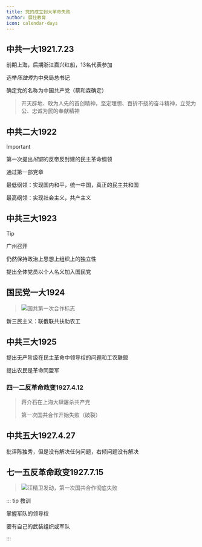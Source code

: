 ```yaml
---
title: 党的成立到大革命失败
author: 展仕教育
icon: calendar-days
---
```


## 中共一大<span alt="orange">1921.7.23</span>

前期上海，后期浙江嘉兴红船，13名代表参加

选举*陈独秀*为中央局总书记

确定党的名称为中国共产党（蔡和森确定）

> 开天辟地、敢为人先的首创精神，坚定理想、百折不挠的奋斗精神，立党为公、忠诚为民的奉献精神

## 中共二大<span alt="blue">1922</span>

> [!important]
>
> 第一次提出*彻底*的反帝反封建的民主革命纲领
>
> 通过第一部党章

最低纲领：实现国内和平，统一中国，真正的民主共和国

最高纲领：实现社会主义，共产主义

## 中共三大<span alt="black">1923</span>

> [!tip]
>
> 广州召开
>
> 仍然保持政治上思想上组织上的独立性

提出全体党员以个人名义加入国民党

## 国民党一大<span alt="black">1924</span>

> ![](/badge/success.svg)国共第一次合作标志

新三民主义：联俄联共扶助农工

## 中共三大<span alt="black">1925</span>

提出无产阶级在民主革命中领导权的问题和工农联盟

提出农民是革命同盟军

### 四一二反革命政变<span alt="blue">1927.4.12</span>

> 蒋介石在上海大肆屠杀共产党
>
> 第一次国共合作开始失败（破裂）

## 中共五大<span alt="black">1927.4.27</span>

批评陈独秀，但是没有解决任何问题，右倾问题没有解决

## 七一五反革命政变<span alt="black">1927.7.15</span>

> ![](/badge/unlink.svg)汪精卫发动，第一次国共合作彻底失败

::: tip 教训

掌握军队的领导权

要有自己的武装组织或军队

:::